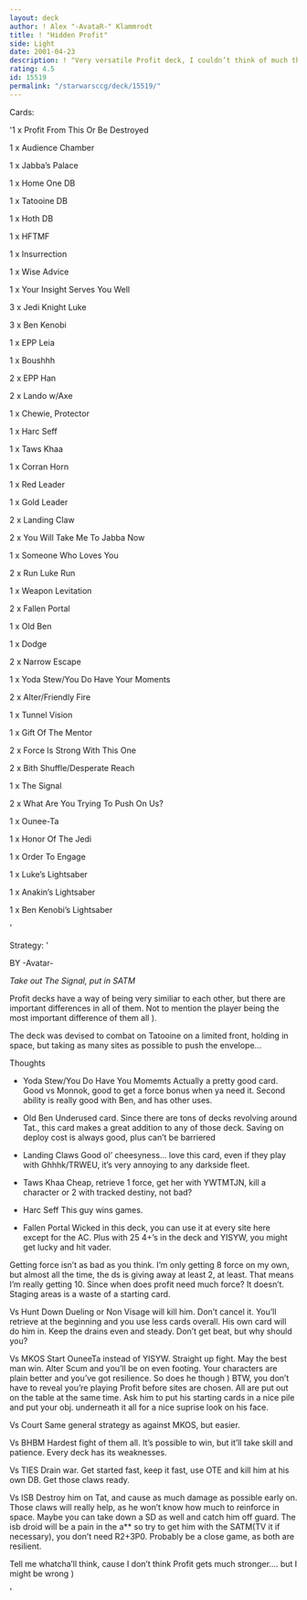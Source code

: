 ```yaml
---
layout: deck
author: ! Alex "-AvataR-" Klammrodt
title: ! "Hidden Profit"
side: Light
date: 2001-04-23
description: ! "Very versatile Profit deck, I couldn’t think of much that could crack it. Try it, you just might like it."
rating: 4.5
id: 15519
permalink: "/starwarsccg/deck/15519/"
---
```

Cards: 

'1 x Profit From This Or Be Destroyed

1 x Audience Chamber

1 x Jabba’s Palace

1 x Home One DB

1 x Tatooine DB

1 x Hoth DB


1 x HFTMF

1 x Insurrection

1 x Wise Advice

1 x Your Insight Serves You Well


3 x Jedi Knight Luke

3 x Ben Kenobi

1 x EPP Leia

1 x Boushhh

2 x EPP Han

2 x Lando w/Axe

1 x Chewie, Protector

1 x Harc Seff

1 x Taws Khaa

1 x Corran Horn


1 x Red Leader

1 x Gold Leader


2 x Landing Claw


2 x You Will Take Me To Jabba Now

1 x Someone Who Loves You

2 x Run Luke Run

1 x Weapon Levitation

2 x Fallen Portal

1 x Old Ben

1 x Dodge

2 x Narrow Escape

1 x Yoda Stew/You Do Have Your Moments

2 x Alter/Friendly Fire

1 x Tunnel Vision

1 x Gift Of The Mentor

2 x Force Is Strong With This One

2 x Bith Shuffle/Desperate Reach

1 x The Signal


2 x What Are You Trying To Push On Us?

1 x Ounee-Ta

1 x Honor Of The Jedi

1 x Order To Engage


1 x Luke’s Lightsaber

1 x Anakin’s Lightsaber

1 x Ben Kenobi’s Lightsaber

'

Strategy: '

BY -Avatar-


*Take out The Signal, put in SATM*


Profit decks have a way of being very similiar to each other, but there are important differences in all of them. Not to mention the player being the most important difference of them all ).


The deck was devised to combat on Tatooine on a limited front, holding in space, but taking as many sites as possible to push the envelope...


Thoughts


- Yoda Stew/You Do Have You Momemts Actually a pretty good card. Good vs Monnok, good to get a force bonus when ya need it. Second ability is really good with Ben, and has other uses.


- Old Ben Underused card. Since there are tons of decks revolving around Tat., this card makes a great addition to any of those deck. Saving on deploy cost is always good, plus can’t be barriered


- Landing Claws Good ol’ cheesyness... love this card, even if they play with Ghhhk/TRWEU, it’s very annoying to any darkside fleet.


- Taws Khaa Cheap, retrieve 1 force, get her with YWTMTJN, kill a character or 2 with tracked destiny, not bad?


- Harc Seff This guy wins games.


- Fallen Portal Wicked in this deck, you can use it at every site here except for the AC. Plus with 25 4+’s in the deck and YISYW, you might get lucky and hit vader.


Getting force isn’t as bad as you think. I’m only getting 8 force on my own, but almost all the time, the ds is giving away at least 2, at least. That means I’m really getting 10. Since when does profit need much force? It doesn’t. Staging areas is a waste of a starting card.



Vs Hunt Down Dueling or Non Visage will kill him. Don’t cancel it. You’ll retrieve at the beginning and you use less cards overall. His own card will do him in. Keep the drains even and steady. Don’t get beat, but why should you?


Vs MKOS Start OuneeTa instead of YISYW. Straight up fight. May the best man win. Alter Scum and you’ll be on even footing. Your characters are plain better and you’ve got resilience. So does he though ) BTW, you don’t have to reveal you’re playing Profit before sites are chosen. All are put out on the table at the same time. Ask him to put his starting cards in a nice pile and put your obj. underneath it all for a nice suprise look on his face.


Vs Court Same general strategy as against MKOS, but easier.


Vs BHBM Hardest fight of them all. It’s possible to win, but it’ll take skill and patience. Every deck has its weaknesses.


Vs TIES Drain war. Get started fast, keep it fast, use OTE and kill him at his own DB. Get those claws ready. 


Vs ISB Destroy him on Tat, and cause as much damage as possible early on. Those claws will really help, as he won’t know how much to reinforce in space. Maybe you can take down a SD as well and catch him off guard. The isb droid will be a pain in the a** so try to get him with the SATM(TV it if necessary), you don’t need R2+3P0. Probably be a close game, as both are resilient.


Tell me whatcha’ll think, cause I don’t think Profit gets much stronger.... but I might be wrong )




'
